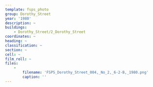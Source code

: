 ```yaml
---
template: fsps_photo
group: Dorothy_Street
year: '1980'
description: ~
buildings:
    - Dorothy_Street/2_Dorothy_Street
coordinates: ~
heading: ~
classification: ~
section: ~
cell: ~
film_roll: ~
files:
    -
        filename: 'FSPS_Dorothy_Street_004,_No_2,_6-2-B,_1980.png'
        caption: ''
---
```

